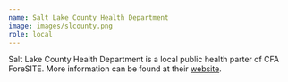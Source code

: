 ```yaml
---
name: Salt Lake County Health Department
image: images/slcounty.png
role: local
---
```

Salt Lake County Health Department is a local public health parter of CFA ForeSITE. More information can be found at their [website](https://www.saltlakecounty.gov/health/).
